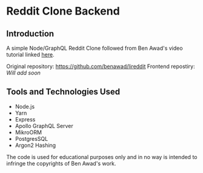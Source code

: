 # Reddit Clone Backend

## Introduction

A simple Node/GraphQL Reddit Clone followed from Ben Awad's video tutorial linked [here](https://www.youtube.com/watch?v=I6ypD7qv3Z8).

Original repository: https://github.com/benawad/lireddit
Frontend repostiry: _Will add soon_

## Tools and Technologies Used

- Node.js
- Yarn
- Express
- Apollo GraphQL Server
- MikroORM
- PostgresSQL
- Argon2 Hashing

The code is used for educational purposes only and in no way is intended to infringe the copyrights of Ben Awad's work.
